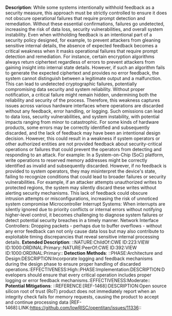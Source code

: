 **Description**: While some systems intentionally withhold feedback as a security measure, this approach must be strictly controlled to ensure it does not obscure operational failures that require prompt detection and remediation. Without these essential confirmations, failures go undetected, increasing the risk of data loss, security vulnerabilities, and overall system instability. Even when withholding feedback is an intentional part of a security policy designed, for example, to prevent attackers from gleaning sensitive internal details, the absence of expected feedback becomes a critical weakness when it masks operational failures that require prompt detection and remediation. For instance, certain encryption algorithms always return ciphertext regardless of errors to prevent attackers from gaining insight into internal state details. However, if such an algorithm fails to generate the expected ciphertext and provides no error feedback, the system cannot distinguish between a legitimate output and a malfunction. This can lead to undetected cryptographic failures, potentially compromising data security and system reliability. Without proper notification, a critical failure might remain hidden, undermining both the reliability and security of the process. Therefore, this weakness captures issues across various hardware interfaces where operations are discarded without any feedback, error handling, or logging. Such omissions can lead to data loss, security vulnerabilities, and system instability, with potential impacts ranging from minor to catastrophic. For some kinds of hardware products, some errors may be correctly identified and subsequently discarded, and the lack of feedback may have been an intentional design decision. However, this could result in a weakness if system operators or other authorized entities are not provided feedback about security-critical operations or failures that could prevent the operators from detecting and responding to an attack. For example: In a System-on-Chip (SoC) platform, write operations to reserved memory addresses might be correctly identified as invalid and subsequently discarded. However, if no feedback is provided to system operators, they may misinterpret the device's state, failing to recognize conditions that could lead to broader failures or security vulnerabilities. For example, if an attacker attempts unauthorized writes to protected regions, the system may silently discard these writes without alerting security mechanisms. This lack of feedback could obscure intrusion attempts or misconfigurations, increasing the risk of unnoticed system compromise Microcontroller Interrupt Systems: When interrupts are silently ignored due to priority conflicts or internal errors without notifying higher-level control, it becomes challenging to diagnose system failures or detect potential security breaches in a timely manner. Network Interface Controllers: Dropping packets - perhaps due to buffer overflows - without any error feedback can not only cause data loss but may also contribute to exploitable timing discrepancies that reveal sensitive internal processing details.
**Extended Description**: ::NATURE:ChildOf:CWE ID:223:VIEW ID:1000:ORDINAL:Primary::NATURE:PeerOf:CWE ID:392:VIEW ID:1000:ORDINAL:Primary::
**Detection Methods**: ::PHASE:Architecture and Design:DESCRIPTION:Incorporate logging and feedback mechanisms during the design phase to ensure proper handling of discarded operations.:EFFECTIVENESS:High::PHASE:Implementation:DESCRIPTION:Developers should ensure that every critical operation includes proper logging or error feedback mechanisms.:EFFECTIVENESS:Moderate::
**Potential Mitigations**: ::REFERENCE:[REF-1468]:DESCRIPTION:Open source silicon root of trust (RoT) product does not immediately report when an integrity check fails for memory requests, causing the product to accept and continue processing data [REF-1468]:LINK:https://github.com/lowRISC/opentitan/issues/11336::